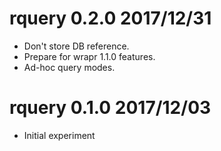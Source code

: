 
# rquery 0.2.0 2017/12/31

 * Don't store DB reference.
 * Prepare for wrapr 1.1.0 features.
 * Ad-hoc query modes.
  
# rquery 0.1.0 2017/12/03

 * Initial experiment

